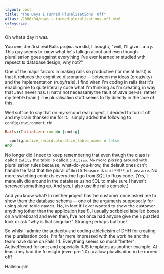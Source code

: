 ```yaml
---
layout: post
title: "The Days I Turned Pluralisations: Off"
alias: /2006/04/days-i-turned-pluralisations-off.html
categories:
---
```

Oh what a day it was.

You see, the first real Rails project we did, I thought, "well, I'll give it a try. This guy seems to know what he's talkign about and even though pluralisation goes against everything I've ever learned or studied with repsect to database design, why not?"

One of the major factors in making rails so productive (for me at least) is that it reduces the cognitive dissonance -- between my ideas (creativity) and the implementation (ruby/rails). I find when I'm coding in rails that it's enabling me to quite literally code what I'm thinking as I'm creating, in way that Java never has. (That's not necessarily the fault of Java per-se, rather my feeble brain.) The pluralisation stuff seems to fly directly in the face of this.

Well suffice to say that on my second real project, I decided to turn it off, and my brain thanked me for it. I simply added the following to `config/environment.rb`:

``` ruby
Rails::Initializer.run do |config|
  ...
  config.active_record.pluralize_table_names = false
end
```

No longer did I need to keep remembering that even though the class is called `Entity` the table is called `Entities`. No more pissing around with pluralisation rules because, what-do-you-know, the default ones can't handle the fact that the plural of `UnitOfMeasure` is `unit**S**_of_measure`. No more switching contexts everytime I go from SQL to Ruby code. (Yes, I manually dig around in the database using SQL to make sure I haven't screwed something up. And yes, I also use the rails console.)

And you know what? In neither project has the customer once asked me to show them the database schema -- one of the arguments supposedly for using plural table names. No, in fact if I ever wanted to show the customer anything (other than the application itself), I usually scribbled labelled boxes on a whiteboard and even then, I've not once had anyone give me a puzzled look or ask "why is that singular?" Strange perhaps but true!

So whilst I admire the audacity and coding athleticisim of DHH for creating the pluralisation code, I'm far more impressed with the work he and the team have done on Rails 1.1. Everything seems so much "better": ActiveRecord for one; and especially RJS templates as another example. At least they had the foresight (even pre 1.0) to allow pluralisation to be turned off!

Halleloujah!
